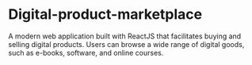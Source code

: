 # Digital-product-marketplace
A modern web application built with ReactJS that facilitates buying and selling digital products. Users can browse a wide range of digital goods, such as e-books, software, and online courses.
